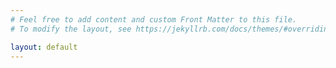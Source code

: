 ```yaml
---
# Feel free to add content and custom Front Matter to this file.
# To modify the layout, see https://jekyllrb.com/docs/themes/#overriding-theme-defaults

layout: default
---
```


<script type="text/javascript" src=""></script>

<div id="mirador"></div>

<script type="text/javascript">

var getvars = [];
window.location.href.replace(/[?&]+([^=&]+)=([^&]*)/gi,function(a,name,value){getvars[name]=value;});

var config = {id:"mirador"}

if(typeof getvars['manifest'] !== 'undefined') {

    var windows = {}
    windows.manifestId = getvars['manifest'];

    if(typeof getvars['view'] !== 'undefined') { windows.view = getvars['view']}
    if(typeof getvars['canvas'] !== 'undefined') { windows.canvasIndex = (parseInt(getvars['canvas'])+1)}

    config['windows'] = [windows];
    var miradorInstance = Mirador.viewer(config);
}
else if(typeof getvars['collection'] !== 'undefined') {
    config['windows'] = [{manifestId: getvars['collection']}];
    console.log(config);
    var miradorInstance = Mirador.viewer(config);
}
else if(typeof getvars['catalog'] !== 'undefined') {
    config['catalog'] = [];
    config['windows'] = [];
    jQuery.get(getvars['catalog'], function(data){
      jQuery.each(data.manifests, function(i,v){
	var url = v['@id'];
	if(i <= 1) { config['windows'].push({"manifestId": url}); }
	config['catalog'].push({"manifestId": url });
      });
      console.log(config);
      var miradorInstance = Mirador.viewer(config);
    });
    var miradorInstance = Mirador.viewer(config);
}
else {
    var miradorInstance = Mirador.viewer(config);
}

</script>
